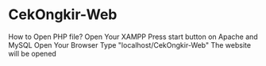 # CekOngkir-Web
 How to Open PHP file?
 Open Your XAMPP
 Press start button on Apache and MySQL
 Open Your Browser
 Type "localhost/CekOngkir-Web"
 The website will be opened
